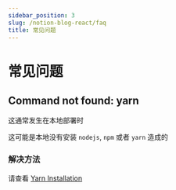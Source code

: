 ```yaml
---
sidebar_position: 3
slug: /notion-blog-react/faq
title: 常见问题
---
```


# 常见问题

## Command not found: yarn

这通常发生在本地部署时

这可能是本地没有安装 `nodejs`, `npm` 或者 `yarn` 造成的

### 解决方法

请查看 [Yarn Installation](https://classic.yarnpkg.com/lang/en/docs/install/)
